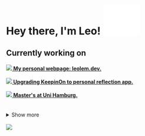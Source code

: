 <h1>
  Hey there, I'm Leo!
  <img src="wave.svg" />
</h1>

## Currently working on

<h4>
  <a href="https://github.com/Leo-Lem/leolem.dev">
    <img src="https://raw.githubusercontent.com/Leo-Lem/leolem.dev/refs/heads/main/public/favicon.ico" width="20px" /> My personal webpage: leolem.dev.
  </a>
  <br><br>
  <a href="https://github.com/Leo-Lem/almost">
    <img src="https://img.icons8.com/m_sharp/512/FFFFFF/mac-os.png" width="20px" /> Upgrading KeepinOn to personal reflection app.
  </a>
  <br><br>
  <a href="https://github.com/leo-lem/summer25">
    <img src="https://upload.wikimedia.org/wikipedia/commons/9/98/UHH_Universität_Hamburg_Logo.svg" width="20px" /> Master's at Uni Hamburg.
  </a>
</h4>

<br />

<details>
  <summary>Show more</summary>

## Stats

  <div>
    <a href="https://github.com/leo-lem">
      <img
        src="https://github-profile-summary-cards.vercel.app/api/cards/profile-details?username=leo-lem&amp;theme=transparent"
        width="69%" />
      <img src="https://github-profile-summary-cards.vercel.app/api/cards/stats?username=leo-lem&amp;theme=transparent"
        width="29%" />
    </a>
  </div>
</details>

<br />

<img src="https://komarev.com/ghpvc/?username=leo-lem&color=yellowgreen&style=for-the-badge" width="20%" />
